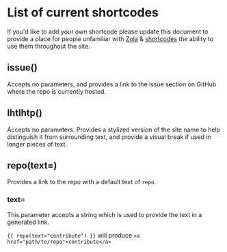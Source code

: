 # List of current shortcodes

If you'd like to add your own shortcode please update this document to provide
a place for people unfamiliar with [Zola](https://www.getzola.org/) & [shortcodes](https://www.getzola.org/documentation/content/shortcodes/)
 the ability to use them throughout the site.

## issue()

Accepts no parameters, and provides a link to the issue section on GitHub where
the repo is currently hosted.

## lhtlhtp()

Accepts no parameters. Provides a stylized version of the site name to help
distinguish it from surrounding text, and provide a visual break if used in
longer pieces of text.

## repo(text=)

Provides a link to the repo with a default text of `repo`.

### text=

This parameter accepts a string which is used to provide the text in a generated
link.

`{{ repo(text="contribute") }}` will produce `<a href="path/to/repo">contribute</a>`
